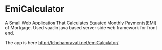 # EmiCalculator
A Small Web Application That Calculates Equated Monthly Payments(EMI) of Mortgage.
Used vaadin java based server side web framework for front end.

The app is here http://tehchamravati.net/emiCalculator/
